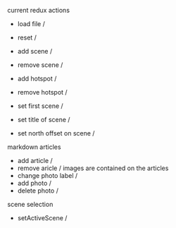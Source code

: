 
current redux actions

- load file /
- reset /
- add scene /
- remove scene /
- add hotspot /
- remove hotspot /
  
- set first scene /
- set title of scene /
- set north offset on scene /


markdown articles 
- add article /
- remove aricle /
images are contained on the articles
- change photo label /
- add photo /
- delete photo /


scene selection
- setActiveScene /

